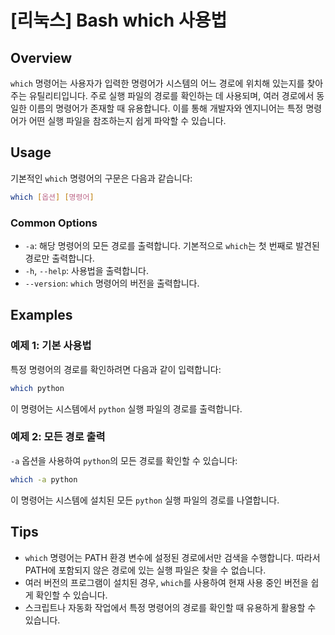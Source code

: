 # [리눅스] Bash which 사용법

## Overview
`which` 명령어는 사용자가 입력한 명령어가 시스템의 어느 경로에 위치해 있는지를 찾아주는 유틸리티입니다. 주로 실행 파일의 경로를 확인하는 데 사용되며, 여러 경로에서 동일한 이름의 명령어가 존재할 때 유용합니다. 이를 통해 개발자와 엔지니어는 특정 명령어가 어떤 실행 파일을 참조하는지 쉽게 파악할 수 있습니다.

## Usage
기본적인 `which` 명령어의 구문은 다음과 같습니다:

```bash
which [옵션] [명령어]
```

### Common Options
- `-a`: 해당 명령어의 모든 경로를 출력합니다. 기본적으로 `which`는 첫 번째로 발견된 경로만 출력합니다.
- `-h`, `--help`: 사용법을 출력합니다.
- `--version`: `which` 명령어의 버전을 출력합니다.

## Examples
### 예제 1: 기본 사용법
특정 명령어의 경로를 확인하려면 다음과 같이 입력합니다:

```bash
which python
```
이 명령어는 시스템에서 `python` 실행 파일의 경로를 출력합니다.

### 예제 2: 모든 경로 출력
`-a` 옵션을 사용하여 `python`의 모든 경로를 확인할 수 있습니다:

```bash
which -a python
```
이 명령어는 시스템에 설치된 모든 `python` 실행 파일의 경로를 나열합니다.

## Tips
- `which` 명령어는 PATH 환경 변수에 설정된 경로에서만 검색을 수행합니다. 따라서 PATH에 포함되지 않은 경로에 있는 실행 파일은 찾을 수 없습니다.
- 여러 버전의 프로그램이 설치된 경우, `which`를 사용하여 현재 사용 중인 버전을 쉽게 확인할 수 있습니다.
- 스크립트나 자동화 작업에서 특정 명령어의 경로를 확인할 때 유용하게 활용할 수 있습니다.